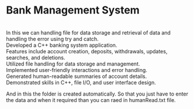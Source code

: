 # Bank Management System
<br>
In this we can handling file for data storage and retrieval of data and handling the error using try and catch. 
<br>
Developed a C++ banking system application.
<br>
Features include account creation, deposits, withdrawals, updates, searches, and deletions.
<br>
Utilized file handling for data storage and management.
<br>
Implemented user-friendly interactions and error handling.
<br>
Generated human-readable summaries of account details.
<br>
Demonstrated skills in C++, file I/O, and user interface design.
<br>

And in this the folder is created automatically. So that you just have to enter the data and when it required than you can raed in humanRead.txt file.
